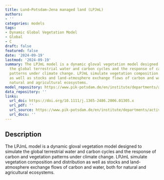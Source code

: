 ```yaml
---
title: Lund–Potsdam–Jena managed land (LPJmL)
authors:
- ''
categories: models
tags:
- Dynamic Global Vegetation Model
- Global
- C
draft: false
featured: false
date: '2024-09-19'
lastmod: '2024-09-19'
summary: The LPJmL model is a dynamic gloval vegetation model designed to simulate
  the global terrestrial water and carbon cycles and the response of carbon and vegetation
  patterns under climate change. LPJmL simulate vegetation composition and distribution
  as well as stocks and land-atmosphere exchange flows of carbon and water, both for
  natural and agricultural ecosystems.
model_repository: https://www.pik-potsdam.de/en/institute/departments/activities/biosphere-water-modelling/lpjml
data_repository: ''
links:
  url_doi: https://doi.org/10.1111/j.1365-2486.2006.01305.x
  url_pdf: ''
  url_source: https://www.pik-potsdam.de/en/institute/departments/activities/biosphere-water-modelling/lpjml
  url_docs: ''
---
```


## Description

The LPJmL model is a dynamic gloval vegetation model designed to simulate the global terrestrial water and carbon cycles and the response of carbon and vegetation patterns under climate change. LPJmL simulate vegetation composition and distribution as well as stocks and land-atmosphere exchange flows of carbon and water, both for natural and agricultural ecosystems.

